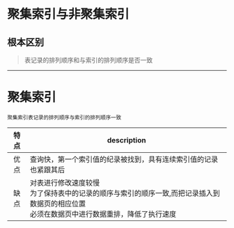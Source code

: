 # 聚集索引与非聚集索引

## 根本区别
> 表记录的排列顺序和与索引的排列顺序是否一致
---
# 聚集索引
```
聚集索引表记录的排列顺序与索引的排列顺序一致
```
特点|description
:---:|---
优点|查询快，第一个索引值的纪录被找到，具有连续索引值的记录也紧跟其后
缺点|对表进行修改速度较慢<br>为了保持表中的记录的顺序与索引的顺序一致,而把记录插入到数据页的相应位置<br>必须在数据页中进行数据重排，降低了执行速度
